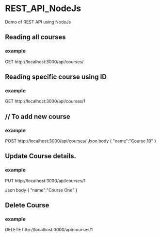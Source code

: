 # REST_API_NodeJs
Demo of REST API using NodeJs

## Reading all courses
### example 
GET
http://localhost:3000/api/courses/

## Reading specific course using ID
### example
GET
http://localhost:3000/api/courses/1 

## // To add new course
### example 
POST
http://localhost:3000/api/courses/
Json body
{
    "name":"Course 10"
}

## Update Course details.
### example 
PUT
http://localhost:3000/api/courses/1

Json body
{
    "name":"Course One"
}

## Delete Course 
### example 
DELETE
http://localhost:3000/api/courses/1

